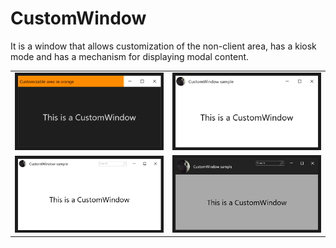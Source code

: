 ﻿# CustomWindow
It is a window that allows customization of the non-client area, has a kiosk mode and has a mechanism for displaying modal content.

<table>
  <tr>
    <td>
        <img src="Images/CustomWindow v1 Customizable area in orange.png" style="width:100%;height: auto;" />
    </td>
    <td>
        <img src="Images/CustomWindow v1 CustomWindow sample1.png" style="width:100%;height: auto;" />
    </td>
  </tr>

  <tr>
    <td>
        <img src="Images/CustomWindow v1 CustomWindow search.png" style="width:100%;height: auto;" />
    </td>
    <td>
        <img src="Images/CustomWindow v1 CustomWindow gray sample1.png" style="width:100%;height: auto;" />
    </td>
  </tr>
</table>